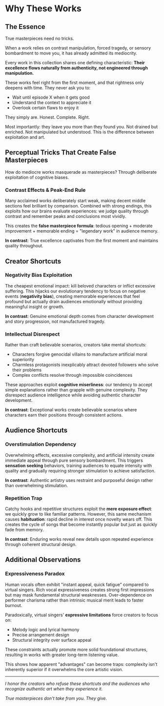 # Why These Works

## The Essence

True masterpieces need no tricks.

When a work relies on contrast manipulation, forced tragedy, or sensory bombardment to move you, it has already admitted its mediocrity.

Every work in this collection shares one defining characteristic: **Their excellence flows naturally from authenticity, not engineered through manipulation.**

These works feel right from the first moment, and that rightness only deepens with time. They never ask you to:

- Wait until episode X when it gets good
- Understand the context to appreciate it
- Overlook certain flaws to enjoy it

They simply are. Honest. Complete. Right.

Most importantly: they leave you more than they found you. Not drained but enriched. Not manipulated but understood. This is the difference between exploitation and art.

## Perceptual Tricks That Create False Masterpieces

How do mediocre works masquerade as masterpieces? Through deliberate exploitation of cognitive biases.

### Contrast Effects & Peak-End Rule

Many acclaimed works deliberately start weak, making decent middle sections feel brilliant by comparison. Combined with strong endings, this exploits how our brains evaluate experiences: we judge quality through contrast and remember peaks and conclusions most vividly.

This creates the **false masterpiece formula**: tedious opening + moderate improvement + memorable ending = "legendary work" in audience memory.

**In contrast**: True excellence captivates from the first moment and maintains quality throughout.

## Creator Shortcuts

### Negativity Bias Exploitation

The cheapest emotional impact: kill beloved characters or inflict excessive suffering. This hijacks our evolutionary tendency to focus on negative events (**negativity bias**), creating memorable experiences that feel profound but actually drain audiences emotionally without providing meaningful insight or growth.

**In contrast**: Genuine emotional depth comes from character development and story progression, not manufactured tragedy.

### Intellectual Disrespect

Rather than craft believable scenarios, creators take mental shortcuts:

- Characters forgive genocidal villains to manufacture artificial moral superiority
- Charmless protagonists inexplicably attract devoted followers who solve their problems
- Complex conflicts resolve through impossible coincidences

These approaches exploit **cognitive miserliness**: our tendency to accept simple explanations rather than grapple with genuine complexity. They disrespect audience intelligence while avoiding authentic character development.

**In contrast**: Exceptional works create believable scenarios where characters earn their positions through consistent actions.

## Audience Shortcuts

### Overstimulation Dependency

Overwhelming effects, excessive complexity, and artificial intensity create immediate appeal through pure sensory bombardment. This triggers **sensation seeking** behaviors, training audiences to equate intensity with quality and gradually requiring stronger stimulation to achieve satisfaction.

**In contrast**: Authentic artistry uses restraint and purposeful design rather than overwhelming stimulation.

### Repetition Trap

Catchy hooks and repetitive structures exploit the **mere exposure effect**: we quickly grow to like familiar patterns. However, this same mechanism causes **habituation**: rapid decline in interest once novelty wears off. This creates the cycle of songs that become instantly popular but just as quickly fade from memory.

**In contrast**: Enduring works reveal new details upon repeated experience through coherent structural design.

## Additional Observations

### Expressiveness Paradox

Human vocals often exhibit "instant appeal, quick fatigue" compared to virtual singers. Rich vocal expressiveness creates strong first impressions but may mask fundamental structural weaknesses. Over-dependence on performer charisma rather than intrinsic musical merit leads to faster burnout.

Paradoxically, virtual singers' **expressive limitations** force creators to focus on:

- Melody logic and lyrical harmony
- Precise arrangement design
- Structural integrity over surface appeal

These constraints actually promote more solid foundational structures, resulting in works with greater long-term listening value.

This shows how apparent "advantages" can become traps: complexity isn't inherently superior if it overwhelms the core artistic vision.

---

_I honor the creators who refuse these shortcuts and the audiences who recognize authentic art when they experience it._

_True masterpieces don't take from you. They give._
